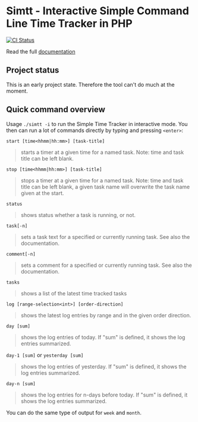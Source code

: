 # Simtt - Interactive Simple Command Line Time Tracker in PHP

[![CI Status](https://github.com/sigma-z/simtt/workflows/Continuous%20Integration/badge.svg)](https://github.com/sigma-z/simtt/actions)

Read the full [documentation](https://github.com/sigma-z/simtt/blob/master/docs/documentation.md)

## Project status

This is an early project state. Therefore the tool can't do much at the moment.


## Quick command overview

Usage `./simtt -i` to run the Simple Time Tracker in interactive mode.
 You then can run a lot of commands directly by typing and pressing `<enter>`:

`start [time<hhmm|hh:mm>] [task-title]` 
> starts a timer at a given time for a named task. Note: time and task title can be left blank.
                
`stop [time<hhmm|hh:mm>] [task-title]`
> stops a timer at a given time for a named task. Note: time and task title can be left blank, a given task name will overwrite the task name given at the start.
  
`status` 
> shows status whether a task is running, or not.

`task[-n]`
> sets a task text for a specified or currently running task. See also the documentation.

`comment[-n]`
> sets a comment for a specified or currently running task. See also the documentation.

`tasks`
> shows a list of the latest time tracked tasks

`log [range-selection<int>] [order-direction]`
> shows the latest log entries by range and in the given order direction. 

`day [sum]`
> shows the log entries of today. If "sum" is defined, it shows the log entries summarized. 

`day-1 [sum]` or `yesterday [sum]`
> shows the log entries of yesterday. If "sum" is defined, it shows the log entries summarized.

`day-n [sum]`
> shows the log entries for n-days before today. If "sum" is defined, it shows the log entries summarized.

You can do the same type of output for `week` and `month`.
